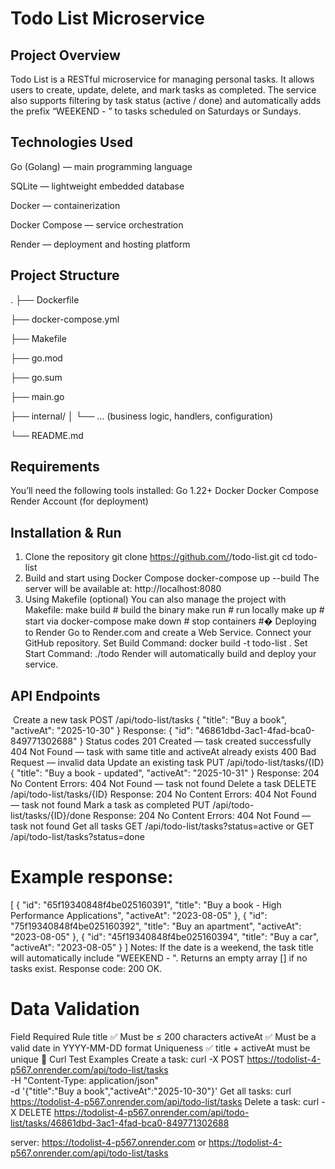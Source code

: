 # Todo List Microservice
## Project Overview
Todo List is a RESTful microservice for managing personal tasks.
It allows users to create, update, delete, and mark tasks as completed.
The service also supports filtering by task status (active / done) and automatically adds the prefix
“WEEKEND - ” to tasks scheduled on Saturdays or Sundays.
## Technologies Used
Go (Golang) — main programming language

SQLite — lightweight embedded database

Docker — containerization

Docker Compose — service orchestration

Render — deployment and hosting platform
## Project Structure
.
├── Dockerfile

├── docker-compose.yml

├── Makefile

├── go.mod

├── go.sum

├── main.go

├── internal/
│   └── ... (business logic, handlers, configuration)

└── README.md
## Requirements
You’ll need the following tools installed:
Go 1.22+
Docker
Docker Compose
Render Account (for deployment)
## Installation & Run
 1. Clone the repository
git clone https://github.com/<your-username>/todo-list.git
cd todo-list
 2. Build and start using Docker Compose
docker-compose up --build
The server will be available at:
http://localhost:8080
 3. Using Makefile (optional)
You can also manage the project with Makefile:
make build   # build the binary
make run     # run locally
make up      # start via docker-compose
make down    # stop containers
#� Deploying to Render
Go to Render.com and create a Web Service.
Connect your GitHub repository.
Set Build Command:
docker build -t todo-list .
Set Start Command:
./todo
Render will automatically build and deploy your service.
## API Endpoints
️ Create a new task
POST /api/todo-list/tasks
{
  "title": "Buy a book",
  "activeAt": "2025-10-30"
}
 Response:
{
  "id": "46861dbd-3ac1-4fad-bca0-849771302688"
}
Status codes
201 Created — task created successfully
404 Not Found — task with same title and activeAt already exists
400 Bad Request — invalid data
 Update an existing task
PUT /api/todo-list/tasks/{ID}
{
  "title": "Buy a book - updated",
  "activeAt": "2025-10-31"
}
 Response: 204 No Content
Errors:
404 Not Found — task not found
 Delete a task
DELETE /api/todo-list/tasks/{ID}
 Response: 204 No Content
Errors:
404 Not Found — task not found
 Mark a task as completed
PUT /api/todo-list/tasks/{ID}/done
 Response: 204 No Content
Errors:
404 Not Found — task not found
 Get all tasks
GET /api/todo-list/tasks?status=active
or
GET /api/todo-list/tasks?status=done
# Example response:
[
  {
    "id": "65f19340848f4be025160391",
    "title": "Buy a book - High Performance Applications",
    "activeAt": "2023-08-05"
  },
  {
    "id": "75f19340848f4be025160392",
    "title": "Buy an apartment",
    "activeAt": "2023-08-05"
  },
  {
    "id": "45f19340848f4be025160394",
    "title": "Buy a car",
    "activeAt": "2023-08-05"
  }
]
Notes:
If the date is a weekend, the task title will automatically include "WEEKEND - ".
Returns an empty array [] if no tasks exist.
Response code: 200 OK.
# Data Validation
Field	Required	Rule
title	✅	Must be ≤ 200 characters
activeAt	✅	Must be a valid date in YYYY-MM-DD format
Uniqueness	✅	title + activeAt must be unique
🧾 Curl Test Examples
Create a task:
curl -X POST https://todolist-4-p567.onrender.com/api/todo-list/tasks \
-H "Content-Type: application/json" \
-d '{"title":"Buy a book","activeAt":"2025-10-30"}'
Get all tasks:
curl https://todolist-4-p567.onrender.com/api/todo-list/tasks
Delete a task:
curl -X DELETE https://todolist-4-p567.onrender.com/api/todo-list/tasks/46861dbd-3ac1-4fad-bca0-849771302688


server: https://todolist-4-p567.onrender.com or https://todolist-4-p567.onrender.com/api/todo-list/tasks
